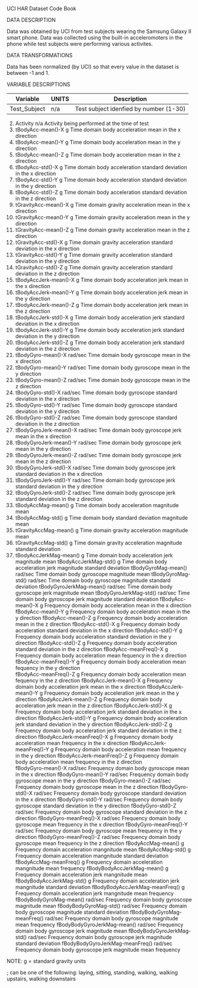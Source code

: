 UCI HAR Dataset Code Book


DATA DESCRIPTION

Data was obtained by UCI from test subjects wearing the Samsung Galaxy II smart phone. Data was collected using the built-in acceleromoters in the phone while test subjects were performing various activites. 


DATA TRANSFORMATIONS

Data has been normalized (by UCI) so that every value in the dataset is between -1 and 1. 


VARIABLE DESCRIPTIONS

|Variable               |UNITS| Description                                                 |  
| --------------------- | --- | ----------------------------------------------------------- |
|Test_Subject			      |n/a	| Test subject idenfied by number (1-30)                      | 
2. Activity			            n/a	Activity being performed at the time of test
1. tBodyAcc-mean()-X	        g	Time domain body acceleration mean in the x direction
2. tBodyAcc-mean()-Y	      	g	Time domain body acceleration mean in the y direction
3. tBodyAcc-mean()-Z		      g	Time domain body acceleration mean in the z direction
4. tBodyAcc-std()-X		      g	Time domain body acceleration standard deviation in the x direction
5. tBodyAcc-std()-Y		      g	Time domain body acceleration standard deviation in the y direction
6. tBodyAcc-std()-Z		      g	Time domain body acceleration standard deviation in the z direction
7. tGravityAcc-mean()-X		g	Time domain gravity acceleration mean in the x direction
8. tGravityAcc-mean()-Y		g	Time domain gravity acceleration mean in the y direction
9. tGravityAcc-mean()-Z		g	Time domain gravity acceleration mean in the z direction
10. tGravityAcc-std()-X		g	Time domain gravity acceleration standard deviation in the x direction
11. tGravityAcc-std()-Y		g	Time domain gravity acceleration standard deviation in the y direction
12. tGravityAcc-std()-Z		g	Time domain gravity acceleration standard deviation in the z direction
13. tBodyAccJerk-mean()-X		g	Time domain body acceleration jerk mean in the x direction
14. tBodyAccJerk-mean()-Y		g	Time domain body acceleration jerk mean in the y direction
15. tBodyAccJerk-mean()-Z		g	Time domain body acceleration jerk mean in the z direction
16. tBodyAccJerk-std()-X		g	Time domain body acceleration jerk standard deviation in the x direction
17. tBodyAccJerk-std()-Y		g	Time domain body acceleration jerk standard deviation in the y direction
18. tBodyAccJerk-std()-Z		g	Time domain body acceleration jerk standard deviation in the z direction
19. tBodyGyro-mean()-X		rad/sec	Time domain body gyroscope mean in the x direction
20. tBodyGyro-mean()-Y		rad/sec	Time domain body gyroscope mean in the y direction
21. tBodyGyro-mean()-Z		rad/sec	Time domain body gyroscope mean in the z direction
22. tBodyGyro-std()-X		rad/sec	Time domain body gyroscope standard deviation in the x direction
23. tBodyGyro-std()-Y		rad/sec	Time domain body gyroscope standard deviation in the y direction
24. tBodyGyro-std()-Z		rad/sec	Time domain body gyroscope standard deviation in the z direction
25. tBodyGyroJerk-mean()-X		rad/sec	Time domain body gyroscope jerk mean in the x direction
26. tBodyGyroJerk-mean()-Y		rad/sec	Time domain body gyroscope jerk mean in the y direction
27. tBodyGyroJerk-mean()-Z		rad/sec	Time domain body gyroscope jerk mean in the z direction
28. tBodyGyroJerk-std()-X		rad/sec	Time domain body gyroscope jerk standard deviation in the x direction
29. tBodyGyroJerk-std()-Y		rad/sec	Time domain body gyroscope jerk standard deviation in the y direction
30. tBodyGyroJerk-std()-Z		rad/sec	Time domain body gyroscope jerk standard deviation in the z direction
31. tBodyAccMag-mean()		g	Time domain body acceleration magnitude mean
32. tBodyAccMag-std()		g	Time domain body standard deviation magnitude mean
33. tGravityAccMag-mean()		g	Time domain gravity acceleration magnitude mean
34. tGravityAccMag-std()		g	Time domain gravity acceleration magnitude standard deviation
35. tBodyAccJerkMag-mean()		g	Time domain body acceleration jerk magnitude mean
tBodyAccJerkMag-std()		g	Time domain body acceleration jerk magnitude standard deviation
tBodyGyroMag-mean()		rad/sec	Time domain body gyroscope magnitude mean
tBodyGyroMag-std()		rad/sec	Time domain body gyroscope magnitude standard deviation
tBodyGyroJerkMag-mean()		rad/sec	Time domain body gyroscope jerk magnitude mean
tBodyGyroJerkMag-std()		rad/sec	Time domain body gyroscope jerk magnitude standard deviation
fBodyAcc-mean()-X		g	Frequency domain body acceleration mean in the x direction
fBodyAcc-mean()-Y		g	Frequency domain body acceleration mean in the y direction
fBodyAcc-mean()-Z		g	Frequency domain body acceleration mean in the z direction
fBodyAcc-std()-X		g	Frequency domain body acceleration standard deviation in the x direction
fBodyAcc-std()-Y		g	Frequency domain body acceleration standard deviation in the y direction
fBodyAcc-std()-Z		g	Frequency domain body acceleration standard deviation in the z direction
fBodyAcc-meanFreq()-X		g	Frequency domain body acceleration mean fequency in the x direction 
fBodyAcc-meanFreq()-Y		g	Frequency domain body acceleration mean fequency in the y direction 	
fBodyAcc-meanFreq()-Z		g	Frequency domain body acceleration mean fequency in the z direction 
fBodyAccJerk-mean()-X		g	Frequency domain body acceleration jerk mean in the x direction
fBodyAccJerk-mean()-Y		g	Frequency domain body acceleration jerk mean in the y direction
fBodyAccJerk-mean()-Z		g	Frequency domain body acceleration jerk mean in the z direction
fBodyAccJerk-std()-X		g	Frequency domain body acceleration jerk standard deviation in the x direction
fBodyAccJerk-std()-Y		g	Frequency domain body acceleration jerk standard deviation in the y direction
fBodyAccJerk-std()-Z		g	Frequency domain body acceleration jerk standard deviation in the z direction
fBodyAccJerk-meanFreq()-X	g	Frequency domain body acceleration mean frequency in the x direction
fBodyAccJerk-meanFreq()-Y	g	Frequency domain body acceleration mean frequency in the y direction
fBodyAccJerk-meanFreq()-Z	g	Frequency domain body acceleration mean frequency in the z direction	
fBodyGyro-mean()-X		rad/sec	Frequency domain body gyroscope mean in the x direction
fBodyGyro-mean()-Y		rad/sec	Frequency domain body gyroscope mean in the y direction
fBodyGyro-mean()-Z		rad/sec	Frequency domain body gyroscope mean in the z direction
fBodyGyro-std()-X		rad/sec	Frequency domain body gyroscope standard deviation in the x direction
fBodyGyro-std()-Y		rad/sec	Frequency domain body gyroscope standard deviation in the y direction
fBodyGyro-std()-Z		rad/sec	Frequency domain body gyroscope standard deviation in the z direction
fBodyGyro-meanFreq()-X		rad/sec	Frequency domain body gyroscope mean frequency in the x direction
fBodyGyro-meanFreq()-Y		rad/sec	Frequency domain body gyroscope mean frequency in the y direction
fBodyGyro-meanFreq()-Z		rad/sec	Frequency domain body gyroscope mean frequency in the z direction
fBodyAccMag-mean()		g	Frequency domain acceleration mangnitude mean
fBodyAccMag-std()		g	Frequency domain acceleration mangnitude standard deviation
fBodyAccMag-meanFreq()		g	Frequency domain acceleration mangnitude mean frequency
fBodyBodyAccJerkMag-mean()	g	Frequency domain acceleration jerk mangnitude mean
fBodyBodyAccJerkMag-std()	g	Frequency domain acceleration jerk mangnitude standard deviation
fBodyBodyAccJerkMag-meanFreq()	g	Frequency domain acceleration jerk mangnitude mean frequency
fBodyBodyGyroMag-mean()		rad/sec	Frequency domain body gyroscope magnitude mean
fBodyBodyGyroMag-std()		rad/sec	Frequency domain body gyroscope magnitude standard deviation
fBodyBodyGyroMag-meanFreq()	rad/sec	Frequency domain body gyroscope magnitude mean frequency
fBodyBodyGyroJerkMag-mean()	rad/sec	Frequency domain body gyroscope jerk magnitude mean
fBodyBodyGyroJerkMag-std()	rad/sec	Frequency domain body gyroscope jerk magnitude standard deviation
fBodyBodyGyroJerkMag-meanFreq()	rad/sec	Frequency domain body gyroscope jerk magnitude mean frequency

NOTE: g = standard gravity units

; can be one of the following: laying, sitting, standing, walking, walking upstairs, walking downstairs  

